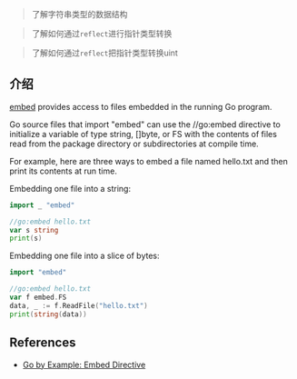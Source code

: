 > 了解字符串类型的数据结构

> 了解如何通过`reflect`进行指针类型转换

> 了解如何通过`reflect`把指针类型转换uint



## 介绍

[embed](https://pkg.go.dev/embed) provides access to files embedded in the running Go program.

Go source files that import "embed" can use the //go:embed directive to initialize a variable of type string, []byte, or FS with the contents of files read from the package directory or subdirectories at compile time.

For example, here are three ways to embed a file named hello.txt and then print its contents at run time.

Embedding one file into a string:

```go
import _ "embed"

//go:embed hello.txt
var s string
print(s)
```

Embedding one file into a slice of bytes:
```go
import "embed"

//go:embed hello.txt
var f embed.FS
data, _ := f.ReadFile("hello.txt")
print(string(data))
```


## References

- [Go by Example: Embed Directive](https://gobyexample.com/embed-directive)